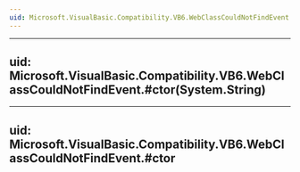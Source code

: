 ```yaml
---
uid: Microsoft.VisualBasic.Compatibility.VB6.WebClassCouldNotFindEvent
---
```


---
uid: Microsoft.VisualBasic.Compatibility.VB6.WebClassCouldNotFindEvent.#ctor(System.String)
---

---
uid: Microsoft.VisualBasic.Compatibility.VB6.WebClassCouldNotFindEvent.#ctor
---
